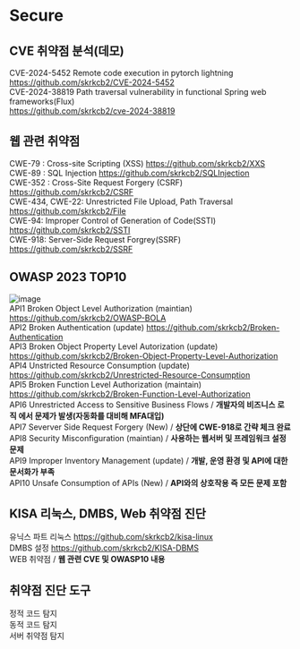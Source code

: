 # Secure 
## CVE 취약점 분석(데모)
CVE-2024-5452 Remote code execution in pytorch lightning  
https://github.com/skrkcb2/CVE-2024-5452  
CVE-2024-38819 Path traversal vulnerability in functional Spring web frameworks(Flux)  
https://github.com/skrkcb2/cve-2024-38819  
## 웹 관련 취약점
CWE-79 : Cross-site Scripting (XSS)
https://github.com/skrkcb2/XXS  
CWE-89 : SQL Injection https://github.com/skrkcb2/SQLInjection  
CWE-352 : Cross-Site Request Forgery (CSRF) https://github.com/skrkcb2/CSRF  
CWE-434, CWE-22: Unrestricted File Upload, Path Traversal https://github.com/skrkcb2/File  
CWE-94: Improper Control of Generation of Code(SSTI) https://github.com/skrkcb2/SSTI  
CWE-918: Server-Side Request Forgrey(SSRF) https://github.com/skrkcb2/SSRF  
## OWASP 2023 TOP10
![image](https://github.com/user-attachments/assets/33f97349-549e-4826-8320-dbd6b67209bd)  
API1 Broken Object Level Authorization (maintian) https://github.com/skrkcb2/OWASP-BOLA    
API2 Broken Authentication (update) https://github.com/skrkcb2/Broken-Authentication  
API3 Broken Object Property Level Autorization (update) https://github.com/skrkcb2/Broken-Object-Property-Level-Authorization    
API4 Unstricted Resource Consumption (update) https://github.com/skrkcb2/Unrestricted-Resource-Consumption  
API5 Broken Function Level Authorization (maintain) https://github.com/skrkcb2/Broken-Function-Level-Authorization  
API6 Unrestricted Access to Sensitive Business Flows / **개발자의 비즈니스 로직 에서 문제가 발생(자동화를 대비해 MFA대입)**    
API7 Severver Side Request Forgery (New) / **상단에 CWE-918로 간략 체크 완료**    
API8 Security Misconfiguration (maintian)  / **사용하는 웹서버 및 프레임워크 설정 문제**  
API9 Improper Inventory Management (update) / **개발, 운영 환경 및 API에 대한 문서화가 부족**   
API10 Unsafe Consumption of APIs (New)  / **API와의 상호작용 즉 모든 문제 포함**  
## KISA 리눅스, DMBS, Web 취약점 진단  
유닉스 파트 리눅스 https://github.com/skrkcb2/kisa-linux  
DMBS 설정 https://github.com/skrkcb2/KISA-DBMS  
WEB 취약점 / **웹 관련 CVE 및 OWASP10 내용**
## 취약점 진단 도구
정적 코드 탐지  
동적 코드 탐지  
서버 취약점 탐지  
